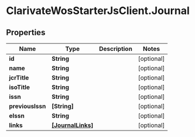 # ClarivateWosStarterJsClient.Journal

## Properties

Name | Type | Description | Notes
------------ | ------------- | ------------- | -------------
**id** | **String** |  | [optional] 
**name** | **String** |  | [optional] 
**jcrTitle** | **String** |  | [optional] 
**isoTitle** | **String** |  | [optional] 
**issn** | **String** |  | [optional] 
**previousIssn** | **[String]** |  | [optional] 
**eIssn** | **String** |  | [optional] 
**links** | [**[JournalLinks]**](JournalLinks.md) |  | [optional] 


